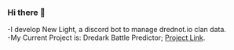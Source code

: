 ### Hi there 👋

<!--
**JacobM089/JacobM089** is a ✨ _special_ ✨ repository because its `README.md` (this file) appears on your GitHub profile.
Here are some ideas to get you started:
-->

-I develop New Light, a discord bot to manage drednot.io clan data.
</br>
-My Current Project is: Dredark Battle Predictor; [Project Link](https://replit.com/@JaWarrior/Dredark-Battle-Predictor?v=1).

